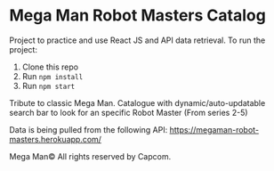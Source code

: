 # Mega Man Robot Masters Catalog
Project to practice and use React JS and API data retrieval. 
To run the project:

1. Clone this repo
2. Run `npm install`
3. Run `npm start`

Tribute to classic Mega Man. Catalogue with dynamic/auto-updatable search bar to look for an specific Robot Master (From series 2-5) 

Data is being pulled from the following API: https://megaman-robot-masters.herokuapp.com/ 

Mega Man© All rights reserved by Capcom. 

